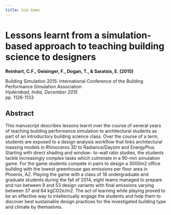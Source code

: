 ```yaml
---
title: Sim Game
---
```


# Lessons learnt from a simulation-based approach to teaching building science to designers

**Reinhart, C.F., Geisinger, F., Dogan, T., & Saratsis, E. (2015)**

Building Simulation 2015: International Conference of the Building Performance Simulation Association <br/>
*Hyderabad, India, December 2015* <br/>
pp. 1126-1133

## Abstract
This manuscript describes lessons learnt over the course of several years of teaching building performance simulation to architectural students as part of an introductory building science class. Over the course of a term, students are exposed to a design analysis workflow that links architectural massing models in Rhinoceros 3D to Radiance/Daysim and EnergyPlus. Starting with direct shading and window- to-wall ratio studies, the students tackle increasingly complex tasks which culminate in a 90-min simulation game. For the game students compete in pairs to design a 3000m2 office building with the lowest greenhouse gas emissions per floor area in Phoenix, AZ. Playing the game with a class of 18 undergraduate and graduate students during the fall of 2014, eight teams managed to prepare and run between 9 and 53 design variants with final emissions varying between 37 and 64 kgCO2e/m2. The act of learning while playing proved to be an effective way to intellectually engage the students and help them to discover best sustainable design practices for the investigated building type and climate by themselves.